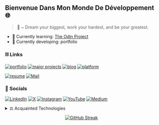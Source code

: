## Bienvenue Dans Mon Monde De Développement :globe_with_meridians:
> 📜 ~ Dream your biggest, work your hardest, and be your greatest.

- 🌱 Currently learning: [The Odin Project](https://www.theodinproject.com/)
- 🌱 Currently developing: portfolio

### ⛓ Links 
[![portfolio](https://img.shields.io/badge/portfolio-555555?style=for-the-badge&logo=rocket&logoColor=white)]()
[![major projects](https://img.shields.io/badge/major_projects-555555?style=for-the-badge&logo=adobe-creative-cloud&logoColor=white)]()
[![blog](https://img.shields.io/badge/blog-555555?style=for-the-badge&logo=blogger&logoColor=white)]()
[![platform](https://img.shields.io/badge/learning_platform-555555?style=for-the-badge&logo=lightning&logoColor=white)]()

[![resume](https://img.shields.io/badge/resume-111111?style=for-the-badge&logo=read.cv&logoColor=white)]()
[![Mail](https://img.shields.io/badge/reach_out-D14836?style=for-the-badge&logo=gmail&logoColor=white)]()

### 💬 Socials 
[![LinkedIn](https://img.shields.io/badge/LinkedIn-0A66C2?style=for-the-badge&logo=linkedin&logoColor=white)](https://www.linkedin.com/in/abraham-silvanus-dacosta-99b9b41b8/)
[![X](https://img.shields.io/badge/X-000000?style=for-the-badge&logo=twitter&logoColor=white)](https://twitter.com/DaCostaSilvan_s)
[![Instagram](https://img.shields.io/badge/Instagram-E4405F?style=for-the-badge&logo=instagram&logoColor=white)](https://www.instagram.com/evergre_n/)
[![YouTube](https://img.shields.io/badge/YouTube-FF0000?style=for-the-badge&logo=youtube&logoColor=white)]()
[![Medium](https://img.shields.io/badge/Medium-000000?style=for-the-badge&logo=medium&logoColor=white)]()

<details>
<summary> ⚖️ Acquainted Technologies</summary>

| Rank | Language     |
|-----:|--------------|
|     1| <img src="https://cdn.jsdelivr.net/gh/devicons/devicon/icons/javascript/javascript-original.svg" width="48" height="48" alt="JavaScript" /> JavaScript |
|     2| <img src="https://cdn.jsdelivr.net/gh/devicons/devicon/icons/css3/css3-original.svg" width="48" height="48" alt="CSS" /> CSS |
|     3| <img src="https://cdn.jsdelivr.net/gh/devicons/devicon/icons/html5/html5-original.svg" width="48" height="48" alt="HTML" /> HTML |
|     4| <img src="https://cdn.jsdelivr.net/gh/devicons/devicon/icons/react/react-original.svg" width="48" height="48" alt="React" /> React |
|     5| <img src="https://cdn.jsdelivr.net/gh/devicons/devicon/icons/nodejs/nodejs-original.svg" width="48" height="48" alt="Node.js" /> Node.js |
|     6| <img src="https://cdn.jsdelivr.net/gh/devicons/devicon/icons/linux/linux-original.svg" width="48" height="48" alt="Linux" /> Linux |
|     7| <img src="https://cdn.jsdelivr.net/gh/devicons/devicon/icons/git/git-original.svg" width="48" height="48" alt="GIT" /> GIT |
|     8| <img src="https://cdn.jsdelivr.net/gh/devicons/devicon/icons/webpack/webpack-original.svg" width="48" height="48" alt="Webpack" /> Webpack |
|     9| <img src="https://cdn.jsdelivr.net/gh/devicons/devicon/icons/vscode/vscode-original.svg" width="48" height="48" alt="VS Code" /> VS Code |
|    10| <img src="https://cdn.jsdelivr.net/gh/devicons/devicon/icons/eslint/eslint-original.svg" width="48" height="48" alt="ESLint" /> ESLint |
|    11| <img src="https://cdn.jsdelivr.net/gh/devicons/devicon/icons/prettier/prettier-original.svg" width="48" height="48" alt="Prettier" /> Prettier |
|    12| <img src="https://cdn.jsdelivr.net/gh/devicons/devicon/icons/babel/babel-original.svg" width="48" height="48" alt="Babel" /> Babel |
|    13| <img src="https://cdn.jsdelivr.net/gh/devicons/devicon/icons/vite/vite-original.svg" width="48" height="48" alt="Vite" /> Vite |
|    14| <img src="https://cdn.jsdelivr.net/gh/devicons/devicon/icons/vercel/vercel-original.svg" width="48" height="48" alt="Vercel" /> Vercel |

</details>

<p align='center'>
 <a href="https://git.io/streak-stats"><img src="https://streak-stats.demolab.com?user=asdacosta&theme=prussian&hide_border=true&border_radius=8&date_format=j%20M%5B%20Y%5D&card_width=600&card_height=200" alt="GitHub Streak" /></a>
</p>




